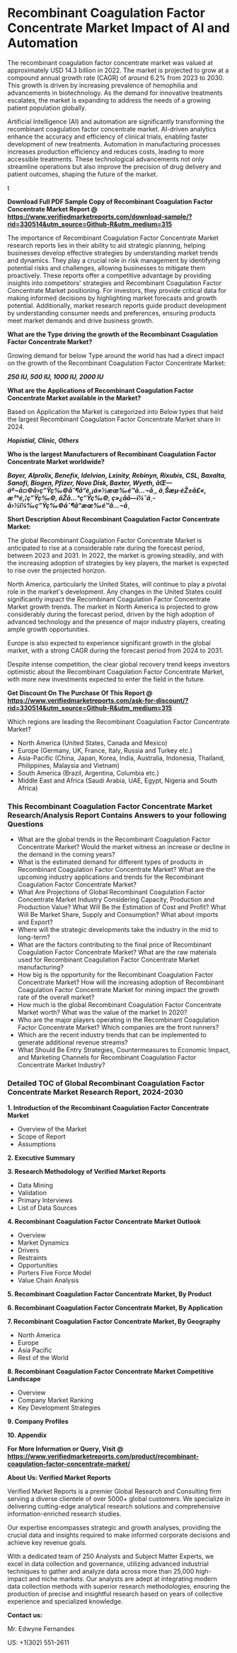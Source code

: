 <meta name="title" content="Global Recombinant Coagulation Factor Concentrate Market Impact of AI and Automation"><meta name="description" content="The recombinant coagulation factor concentrate market was valued at approximately USD 14.3 billion in 2022. The market is projected to grow at a compound annual growth"><meta name="title" content="Recombinant Coagulation Factor Concentrate Market Size, Share, Scope, Trends, Growth, Opportunities, Analysis, Forecast"><h1>Recombinant Coagulation Factor Concentrate Market Impact of AI and Automation</h1><p>The recombinant coagulation factor concentrate market was valued at approximately USD 14.3 billion in 2022. The market is projected to grow at a compound annual growth rate (CAGR) of around 6.2% from 2023 to 2030. This growth is driven by increasing prevalence of hemophilia and advancements in biotechnology. As the demand for innovative treatments escalates, the market is expanding to address the needs of a growing patient population globally.</p><p>Artificial Intelligence (AI) and automation are significantly transforming the recombinant coagulation factor concentrate market. AI-driven analytics enhance the accuracy and efficiency of clinical trials, enabling faster development of new treatments. Automation in manufacturing processes increases production efficiency and reduces costs, leading to more accessible treatments. These technological advancements not only streamline operations but also improve the precision of drug delivery and patient outcomes, shaping the future of the market.</p>t</p><p id="" class=""><strong>Download Full PDF Sample Copy of Recombinant Coagulation Factor Concentrate Market Report @ <a href="https://www.verifiedmarketreports.com/download-sample/?rid=330514&utm_source=Github-R&utm_medium=315" target="_blank">https://www.verifiedmarketreports.com/download-sample/?rid=330514&utm_source=Github-R&utm_medium=315</a></strong></p><p>The importance of&nbsp;Recombinant Coagulation Factor Concentrate Market research reports lies in their ability to aid strategic planning, helping businesses develop effective strategies by understanding market trends and dynamics. They play a crucial role in risk management by identifying potential risks and challenges, allowing businesses to mitigate them proactively. These reports offer a competitive advantage by providing insights into competitors' strategies and Recombinant Coagulation Factor Concentrate Market positioning. For investors, they provide critical data for making informed decisions by highlighting market forecasts and growth potential. Additionally, market research reports guide product development by understanding consumer needs and preferences, ensuring products meet market demands and drive business growth.</p><p><strong>What are the&nbsp;Type driving the growth of the Recombinant Coagulation Factor Concentrate Market?</strong></p><p id="" class="">Growing demand for below Type around the world has had a direct impact on the growth of the Recombinant Coagulation Factor Concentrate Market:</p><em><strong>250 IU, 500 IU, 1000 IU, 2000 IU</strong></em></p><strong>What are the&nbsp;Applications&nbsp;of Recombinant Coagulation Factor Concentrate Market available in the Market?</strong></p><p id="" class="">Based on Application the Market is categorized into Below types that held the largest Recombinant Coagulation Factor Concentrate Market share In 2024.</p><em><strong>Hopistial, Clinic, Others</strong></em></p><strong>Who is the largest Manufacturers of Recombinant Coagulation Factor Concentrate Market worldwide?</strong></p><p><em><strong>Bayer, Alprolix, Benefix, Idelvion, Lxinity, Rebinyn, Rixubis, CSL, Baxalta, Sanofi, Biogen, Pfizer, Novo Disk, Baxter, Wyeth, åŒ—äº¬å¤©å›ç”Ÿç‰©åˆ¶å“è‚¡ä»½æœ‰é™å…¬å¸, ä¸Šæµ·èŽ±å£«, æ³°é‚¦ç”Ÿç‰©, åŽå…°ç”Ÿç‰©, ç»¿åå­—ï¼ˆä¸­å›½ï¼‰ç”Ÿç‰©åˆ¶å“æœ‰é™å…¬å¸</strong></em></p><p id="" class=""><strong>Short Description About Recombinant Coagulation Factor Concentrate Market:</strong></p><p>The global Recombinant Coagulation Factor Concentrate Market is anticipated to rise at a considerable rate during the forecast period, between 2023 and 2031. In 2022, the market is growing steadily, and with the increasing adoption of strategies by key players, the market is expected to rise over the projected horizon.</p><p>North America, particularly the United States, will continue to play a pivotal role in the market's development. Any changes in the United States could significantly impact the Recombinant Coagulation Factor Concentrate Market growth trends. The market in North America is projected to grow considerably during the forecast period, driven by the high adoption of advanced technology and the presence of major industry players, creating ample growth opportunities.</p><p>Europe is also expected to experience significant growth in the global market, with a strong CAGR during the forecast period from 2024 to 2031.</p><p>Despite intense competition, the clear global recovery trend keeps investors optimistic about the Recombinant Coagulation Factor Concentrate Market, with more new investments expected to enter the field in the future.</p><p id="" class=""><strong>Get Discount On The Purchase Of This Report @ <a href="https://www.verifiedmarketreports.com/ask-for-discount/?rid=330514&utm_source=Github-R&utm_medium=315" target="_blank">https://www.verifiedmarketreports.com/ask-for-discount/?rid=330514&utm_source=Github-R&utm_medium=315</a></strong></p>Which regions are leading the Recombinant Coagulation Factor Concentrate Market?</p><ul><li>North America (United States, Canada and Mexico)</li><li>Europe (Germany, UK, France, Italy, Russia and Turkey etc.)</li><li>Asia-Pacific (China, Japan, Korea, India, Australia, Indonesia, Thailand, Philippines, Malaysia and Vietnam)</li><li>South America (Brazil, Argentina, Columbia etc.)</li><li>Middle East and Africa (Saudi Arabia, UAE, Egypt, Nigeria and South Africa)</li></ul><h3 id="" class="">This Recombinant Coagulation Factor Concentrate Market Research/Analysis Report Contains Answers to your following Questions</h3><ul><li>What are the global trends in the Recombinant Coagulation Factor Concentrate Market? Would the market witness an increase or decline in the demand in the coming years?</li><li>What is the estimated demand for different types of products in Recombinant Coagulation Factor Concentrate Market? What are the upcoming industry applications and trends for the Recombinant Coagulation Factor Concentrate Market?</li><li>What Are Projections of Global Recombinant Coagulation Factor Concentrate Market Industry Considering Capacity, Production and Production Value? What Will Be the Estimation of Cost and Profit? What Will Be Market Share, Supply and Consumption? What about imports and Export?</li><li>Where will the strategic developments take the industry in the mid to long-term?</li><li>What are the factors contributing to the final price of Recombinant Coagulation Factor Concentrate Market? What are the raw materials used for Recombinant Coagulation Factor Concentrate Market manufacturing?</li><li>How big is the opportunity for the Recombinant Coagulation Factor Concentrate Market? How will the increasing adoption of Recombinant Coagulation Factor Concentrate Market for mining impact the growth rate of the overall market?</li><li>How much is the global Recombinant Coagulation Factor Concentrate Market worth? What was the value of the market In 2020?</li><li>Who are the major players operating in the Recombinant Coagulation Factor Concentrate Market? Which companies are the front runners?</li><li>Which are the recent industry trends that can be implemented to generate additional revenue streams?</li><li>What Should Be Entry Strategies, Countermeasures to Economic Impact, and Marketing Channels for Recombinant Coagulation Factor Concentrate Market Industry?</li></ul><h3 id="" class="">Detailed TOC of Global Recombinant Coagulation Factor Concentrate Market Research Report, 2024-2030</h3><p id="" class=""><strong>1. Introduction of the Recombinant Coagulation Factor Concentrate Market</strong></p><ul><li>Overview of the Market</li><li>Scope of Report</li><li>Assumptions</li></ul><p id="" class=""><strong>2. Executive Summary</strong></p><p id="" class=""><strong>3. Research Methodology of Verified Market Reports</strong></p><ul><li>Data Mining</li><li>Validation</li><li>Primary Interviews</li><li>List of Data Sources</li></ul><p id="" class=""><strong>4. Recombinant Coagulation Factor Concentrate Market Outlook</strong></p><ul><li>Overview</li><li>Market Dynamics</li><li>Drivers</li><li>Restraints</li><li>Opportunities</li><li>Porters Five Force Model</li><li>Value Chain Analysis</li></ul><p id="" class=""><strong>5. Recombinant Coagulation Factor Concentrate Market, By Product</strong></p><p id="" class=""><strong>6. Recombinant Coagulation Factor Concentrate Market, By Application</strong></p><p id="" class=""><strong>7. Recombinant Coagulation Factor Concentrate Market, By Geography</strong></p><ul><li>North America</li><li>Europe</li><li>Asia Pacific</li><li>Rest of the World</li></ul><p id="" class=""><strong>8. Recombinant Coagulation Factor Concentrate Market Competitive Landscape</strong></p><ul><li>Overview</li><li>Company Market Ranking</li><li>Key Development Strategies</li></ul><p id="" class=""><strong>9. Company Profiles</strong></p><p id="" class=""><strong>10. Appendix</strong></p><p id="" class=""><strong>For More Information or Query, Visit @ <a href="https://www.verifiedmarketreports.com/product/recombinant-coagulation-factor-concentrate-market/" target="_blank">https://www.verifiedmarketreports.com/product/recombinant-coagulation-factor-concentrate-market/</a></strong></p><p id="" class=""><strong>About Us: Verified Market Reports</strong></p><p id="" class="">Verified Market Reports is a premier Global Research and Consulting firm serving a diverse clientele of over 5000+ global customers. We specialize in delivering cutting-edge analytical research solutions and comprehensive information-enriched research studies.</p><p id="" class="">Our expertise encompasses strategic and growth analyses, providing the crucial data and insights required to make informed corporate decisions and achieve key revenue goals.</p><p id="" class="">With a dedicated team of 250 Analysts and Subject Matter Experts, we excel in data collection and governance, utilizing advanced industrial techniques to gather and analyze data across more than 25,000 high-impact and niche markets. Our analysts are adept at integrating modern data collection methods with superior research methodologies, ensuring the production of precise and insightful research based on years of collective experience and specialized knowledge.</p><p id="" class=""><strong>Contact us:</strong></p><p id="" class="">Mr. Edwyne Fernandes</p><p id="" class="">US: +1(302) 551-2611</p>